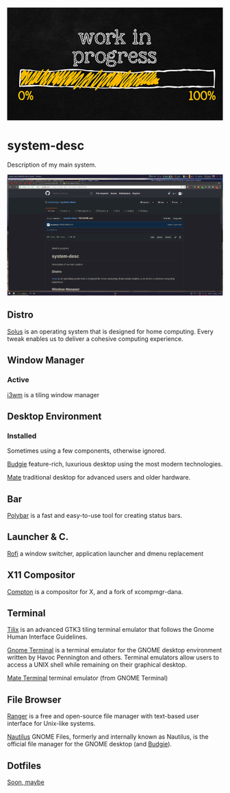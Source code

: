 ![Work in Progress](./img/02_02_18_508408464_aab_560x292.jpg)

# system-desc

Description of my main system.

<!-- ![Screenshot](./img/screenshot-2018-08-11_23:52:29_-03-03:00_1534042349.png) -->

<img src="./img/screenshot-2018-08-11_23:52:29_-03-03:00_1534042349.png" width="960">

## Distro

[Solus](https://solus-project.com/) is an operating system that is designed for home computing. Every tweak enables us to deliver a cohesive computing experience.

## Window Manager

### Active

[i3wm](https://i3wm.org/) is a tiling window manager

## Desktop Environment

### Installed

Sometimes using a few components, otherwise ignored.

[Budgie](<https://en.wikipedia.org/wiki/Budgie_(desktop_environment)>) feature-rich, luxurious desktop using the most modern technologies.

[Mate](<https://en.wikipedia.org/wiki/MATE_(software)>) traditional desktop for advanced users and older hardware.

## Bar

[Polybar](https://github.com/jaagr/polybar) is a fast and easy-to-use tool for creating status bars.

## Launcher & C.

[Rofi](https://github.com/DaveDavenport/rofi) a window switcher, application launcher and dmenu replacement

## X11 Compositor

[Compton](https://github.com/chjj/compton) is a compositor for X, and a fork of xcompmgr-dana.

## Terminal

[Tilix](https://gnunn1.github.io/tilix-web/) is an advanced GTK3 tiling terminal emulator that follows the Gnome Human Interface Guidelines.

[Gnome Terminal](https://en.wikipedia.org/wiki/GNOME_Terminal) is a terminal emulator for the GNOME desktop environment written by Havoc Pennington and others. Terminal emulators allow users to access a UNIX shell while remaining on their graphical desktop.

[Mate Terminal](<https://en.wikipedia.org/wiki/MATE_(software)>) terminal emulator (from GNOME Terminal)

## File Browser

[Ranger](<https://en.wikipedia.org/wiki/Ranger_(file_manager)>) is a free and open-source file manager with text-based user interface for Unix-like systems.

[Nautilus](https://en.wikipedia.org/wiki/GNOME_Files) GNOME Files, formerly and internally known as Nautilus, is the official file manager for the GNOME desktop (and [Budgie](<https://en.wikipedia.org/wiki/Budgie_(desktop_environment)>)).

## Dotfiles

[Soon, maybe](#)
